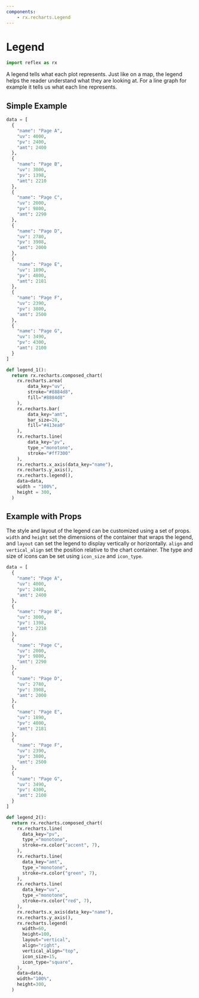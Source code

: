 ```yaml
---
components:
    - rx.recharts.Legend
---
```


# Legend

```python exec
import reflex as rx
```

A legend tells what each plot represents. Just like on a map, the legend helps the reader understand what they are looking at. For a line graph for example it tells us what each line represents.

## Simple Example

```python demo graphing
data = [
  {
    "name": "Page A",
    "uv": 4000,
    "pv": 2400,
    "amt": 2400
  },
  {
    "name": "Page B",
    "uv": 3000,
    "pv": 1398,
    "amt": 2210
  },
  {
    "name": "Page C",
    "uv": 2000,
    "pv": 9800,
    "amt": 2290
  },
  {
    "name": "Page D",
    "uv": 2780,
    "pv": 3908,
    "amt": 2000
  },
  {
    "name": "Page E",
    "uv": 1890,
    "pv": 4800,
    "amt": 2181
  },
  {
    "name": "Page F",
    "uv": 2390,
    "pv": 3800,
    "amt": 2500
  },
  {
    "name": "Page G",
    "uv": 3490,
    "pv": 4300,
    "amt": 2100
  }
]

def legend_1():
  return rx.recharts.composed_chart(
    rx.recharts.area(
        data_key="uv",
        stroke="#8884d8",
        fill="#8884d8"
    ), 
    rx.recharts.bar(
        data_key="amt",
        bar_size=20,
        fill="#413ea0"
    ),
    rx.recharts.line(
        data_key="pv",
        type_="monotone",
        stroke="#ff7300"
    ), 
    rx.recharts.x_axis(data_key="name"), 
    rx.recharts.y_axis(),
    rx.recharts.legend(),
    data=data,
    width = "100%",
    height = 300,
  )
```

## Example with Props

The style and layout of the legend can be customized using a set of props. `width` and `height` set the dimensions of the container that wraps the legend, and `layout` can set the legend to display vertically or horizontally. `align` and `vertical_align` set the position relative to the chart container. The type and size of icons can be set using `icon_size` and `icon_type`.

```python demo graphing
data = [
  {
    "name": "Page A",
    "uv": 4000,
    "pv": 2400,
    "amt": 2400
  },
  {
    "name": "Page B",
    "uv": 3000,
    "pv": 1398,
    "amt": 2210
  },
  {
    "name": "Page C",
    "uv": 2000,
    "pv": 9800,
    "amt": 2290
  },
  {
    "name": "Page D",
    "uv": 2780,
    "pv": 3908,
    "amt": 2000
  },
  {
    "name": "Page E",
    "uv": 1890,
    "pv": 4800,
    "amt": 2181
  },
  {
    "name": "Page F",
    "uv": 2390,
    "pv": 3800,
    "amt": 2500
  },
  {
    "name": "Page G",
    "uv": 3490,
    "pv": 4300,
    "amt": 2100
  }
]

def legend_2():
  return rx.recharts.composed_chart(
    rx.recharts.line(
      data_key="pv",
      type_="monotone",
      stroke=rx.color("accent", 7),
    ), 
    rx.recharts.line(
      data_key="amt",
      type_="monotone",
      stroke=rx.color("green", 7),
    ), 
    rx.recharts.line(
      data_key="uv",
      type_="monotone",
      stroke=rx.color("red", 7),
    ), 
    rx.recharts.x_axis(data_key="name"), 
    rx.recharts.y_axis(),
    rx.recharts.legend(
      width=60,
      height=100,
      layout="vertical",
      align="right",
      vertical_align="top",
      icon_size=15,
      icon_type="square",
    ),
    data=data,
    width="100%",
    height=300,
  )

```